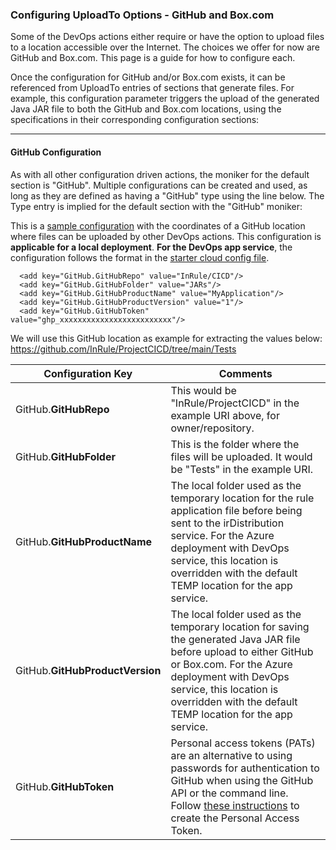 ### Configuring UploadTo Options - GitHub and Box.com

Some of the DevOps actions either require or have the option to upload files to a location accessible over the Internet. The choices we offer for now are GitHub and Box.com. This page is a guide for how to configure each.

Once the configuration for GitHub and/or Box.com exists, it can be referenced from UploadTo entries of sections that generate files. For example, this configuration parameter triggers the upload of the generated Java JAR file to both the GitHub and Box.com locations, using the specifications in their corresponding configuration sections:  

  <add key="Java.UploadTo" value="GitHub Box"/>


---
#### GitHub Configuration

As with all other configuration driven actions, the moniker for the default section is "GitHub". Multiple configurations can be created and used, as long as they are defined as having a "GitHub" type using the line below. The Type entry is implied for the default section with the "GitHub" moniker:

  <add key="MyGitHub.Type" value="GitHub"/>

This is a [sample configuration](../config/InRuleCICD_GitHub.config) with the coordinates of a GitHub location where files can be uploaded by other DevOps actions. This configuration is **applicable for a local deployment**.  **For the DevOps app service**, the configuration follows the format in the [starter cloud config file](../config/InRule.CICD.Runtime.Service.config.json).

````
  <add key="GitHub.GitHubRepo" value="InRule/CICD"/>
  <add key="GitHub.GitHubFolder" value="JARs"/>
  <add key="GitHub.GitHubProductName" value="MyApplication"/>
  <add key="GitHub.GitHubProductVersion" value="1"/>
  <add key="GitHub.GitHubToken" value="ghp_xxxxxxxxxxxxxxxxxxxxxxxxx"/>
````

We will use this GitHub location as example for extracting the values below:  https://github.com/InRule/ProjectCICD/tree/main/Tests

|Configuration Key | Comments
--- | ---
|GitHub.**GitHubRepo**| This would be "InRule/ProjectCICD" in the example URI above, for owner/repository.
|GitHub.**GitHubFolder**| This is the folder where the files will be uploaded. It would be "Tests" in the example URI.
|GitHub.**GitHubProductName**| The local folder used as the temporary location for the rule application file before being sent to the irDistribution service. For the Azure deployment with DevOps service, this location is overridden with the default TEMP location for the app service.
|GitHub.**GitHubProductVersion**| The local folder used as the temporary location for saving the generated Java JAR file before upload to either GitHub or Box.com. For the Azure deployment with DevOps service, this location is overridden with the default TEMP location for the app service.
|GitHub.**GitHubToken**| Personal access tokens (PATs) are an alternative to using passwords for authentication to GitHub when using the GitHub API or the command line. Follow [these instructions](https://docs.github.com/en/authentication/keeping-your-account-and-data-secure/creating-a-personal-access-token) to create the Personal Access Token.
